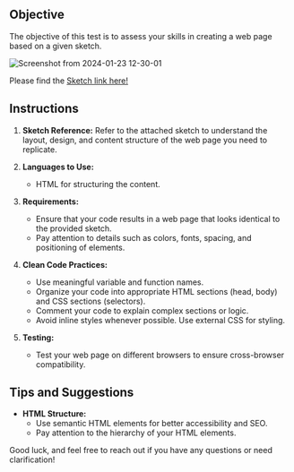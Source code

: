 
## Objective

The objective of this test is to assess your skills in creating a web page based on a given sketch.

![Screenshot from 2024-01-23 12-30-01](https://github.com/0marwa0/HTML-CSS-daily-missions/assets/14044653/453c9f80-5bf9-4b34-92f8-455c046925e8)

Please find the [Sketch link here!](https://www.figma.com/file/FpNBUq6UobqB0jmVEroHml/Travel-goo---travel-website-ui-design-(Community)?type=design&node-id=0-1&mode=design&t=Y6HiBiEWgkB2W0Ge-0)

## Instructions

1. **Sketch Reference:** Refer to the attached sketch  to understand the layout, design, and content structure of the web page you need to replicate.
   

2. **Languages to Use:**
   - HTML for structuring the content.

 

3. **Requirements:**
   - Ensure that your code results in a web page that looks identical to the provided sketch.
   - Pay attention to details such as colors, fonts, spacing, and positioning of elements.



4. **Clean Code Practices:**
   - Use meaningful variable and function names.
   - Organize your code into appropriate HTML sections (head, body) and CSS sections (selectors).
   - Comment your code to explain complex sections or logic.
   - Avoid inline styles whenever possible. Use external CSS for styling.

5. **Testing:**
   - Test your web page on different browsers to ensure cross-browser compatibility.
 


## Tips and Suggestions

- **HTML Structure:**
  - Use semantic HTML elements for better accessibility and SEO.
  - Pay attention to the hierarchy of your HTML elements.


Good luck, and feel free to reach out if you have any questions or need clarification!

